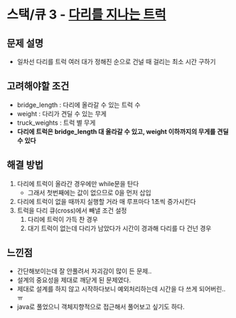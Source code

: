# 스택/큐 3 - [다리를 지나는 트럭](https://github.com/jykim3097/Programmers/blob/main/src/highscorekit/stackQueue/stackQueue3_%EB%8B%A4%EB%A6%AC%EB%A5%BC%EC%A7%80%EB%82%98%EB%8A%94%ED%8A%B8%EB%9F%AD/Solution.java)

## 문제 설명
* 일차선 다리를 트럭 여러 대가 정해진 순으로 건널 때 걸리는 최소 시간 구하기

## 고려해야할 조건
* bridge_length : 다리에 올라갈 수 있는 트럭 수
* weight : 다리가 견딜 수 있는 무게
* truck_weights : 트럭 별 무게
* **다리에 트럭은 bridge_length 대 올라갈 수 있고, weight 이하까지의 무게를 견딜 수 있다**

## 해결 방법
1. 다리에 트럭이 올라간 경우에만 while문을 탄다
	* 그래서 첫번째에는 값이 없으므로 0을 먼저 삽입
2. 다리에 트럭이 없을 때까지 실행할 거라 매 루프마다 1초씩 증가시킨다
3. 트럭을 다리 큐(cross)에서 빼낼 조건 설정
	1. 다리에 트럭이 가득 찬 경우
	2. 대기 트럭이 없는데 다리가 남았다가 시간이 경과해 다리를 다 건넌 경우

## 느낀점
* 간단해보이는데 잘 안풀려서 자괴감이 많이 든 문제..
* 설계의 중요성을 제대로 깨닫게 된 문제였다.
* 제대로 설계를 하지 않고 시작하다보니 예외처리하는데 시간을 다 쓰게 되어버린..ㅠ
* java로 풀었으니 객체지향적으로 접근해서 풀어보고 싶기도 하다.



